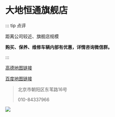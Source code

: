 # 大地恒通旗舰店

::: tip 点评

距离公司较近、旗舰店规模

**购买、保养、维修车辆内部有优惠，详情咨询微信群。**

:::

[高德地图链接](https://ditu.amap.com/place/B0FFKNFQTF)

[百度地图链接](https://j.map.baidu.com/e8/rPg)

> 北京市朝阳区东苇路16号
>
> 010-84337966

[![](https://ae01.alicdn.com/kf/H9ee9c1d765ff44ab902ec12e107bd5abw.png)](https://ae01.alicdn.com/kf/H9ee9c1d765ff44ab902ec12e107bd5abw.png)